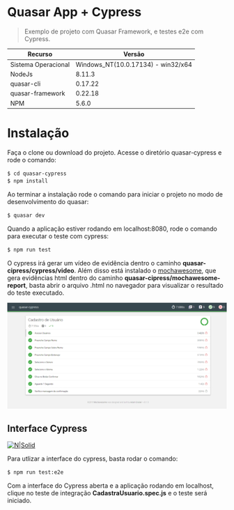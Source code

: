 # Quasar App + Cypress 

> Exemplo de projeto com Quasar Framework, e testes e2e com Cypress.

| Recurso | Versão |
| ------ | ------ |
| Sistema Operacional |  Windows_NT(10.0.17134) - win32/x64 |
| NodeJs | 8.11.3 |
| quasar-cli | 0.17.22 |
| quasar-framework | 0.22.18 |
| NPM | 5.6.0 |

# Instalação

Faça o clone ou download do projeto.
Acesse o diretório quasar-cypress e rode o comando:

```sh
$ cd quasar-cypress
$ npm install 
```

Ao terminar a instalação rode o comando para iniciar o projeto no modo de desenvolvimento do quasar:
```sh
$ quasar dev
```

Quando a aplicação estiver rodando em localhost:8080, rode o comando para executar o teste com cypress:
```sh
$ npm run test
```
O cypress irá gerar um vídeo de evidência dentro o caminho **quasar-cipress/cypress/video**.
Além disso está instalado o [mochawesome](https://www.npmjs.com/package/mochawesome), que gera evidências html dentro do caminho **quasar-cipress/mochawesome-report**, basta abrir o arquivo .html no navegador para visualizar o resultado do teste executado.

[![N|Solid](https://github.com/patrickmonteiro/quasar-cypress/blob/master/src/statics/cypress-mocha-awesome.PNG?raw=true)]() 


## Interface Cypress

[![N|Solid](https://www.cypress.io/img/cypress-test-runner-gui-in-browser.201beeab.png)]() 

Para utlizar a interface do cypress, basta rodar o comando:

```sh
$ npm run test:e2e
```

Com a interface do Cypress aberta e a aplicação rodando em localhost, clique no teste de integração **CadastraUsuario.spec.js** e o teste será iniciado.